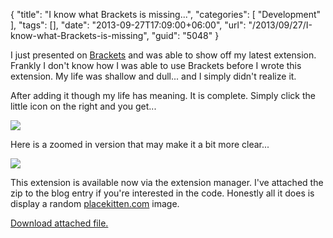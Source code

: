 {
	"title": "I know what Brackets is missing...",
	"categories": [
		"Development"
	],
	"tags": [],
	"date": "2013-09-27T17:09:00+06:00",
	"url": "/2013/09/27/I-know-what-Brackets-is-missing",
	"guid": "5048"
}

<p>
I just presented on <a href="http://brackets.io">Brackets</a> and was able to show off my latest extension. Frankly I don't know how I was able to use Brackets before I wrote this extension. My life was shallow and dull... and I simply didn't realize it.
</p>

<p>
After adding it though my life has meaning. It is complete. Simply click the little icon on the right and you get...
</p>
<!--more-->
<p>
<img src="http://static.raymondcamden.com/images/indexBrackets.jpg" />
</p>

<p>
Here is a zoomed in version that may make it a bit more clear...
</p>

<p>
<img src="http://static.raymondcamden.com/images/ib2.jpg" />
</p>

<p>
This extension is available now via the extension manager. I've attached the zip to the blog entry if you're interested in the code. Honestly all it does is display a random <a href="http://www.placekitten.com">placekitten.com</a> image.
</p><p><a href='enclosures/C%3A%5Chosts%5C2013%2Eraymondcamden%2Ecom%5Cenclosures%2Fkitten%2Ezip'>Download attached file.</a></p>